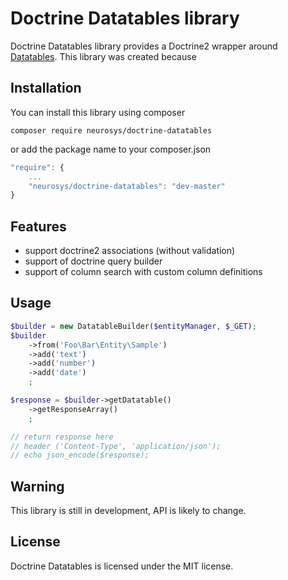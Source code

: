 Doctrine Datatables library
=====================================

Doctrine Datatables library provides a Doctrine2 wrapper around [Datatables](http://datatables.net/).
This library was created because

Installation
------------

You can install this library using composer

```
composer require neurosys/doctrine-datatables
```

or add the package name to your composer.json

```js
"require": {
    ...
    "neurosys/doctrine-datatables": "dev-master"
}
```

Features
--------
 * support doctrine2 associations (without validation)
 * support of doctrine query builder
 * support of column search with custom column definitions

Usage
-----

```php
$builder = new DatatableBuilder($entityManager, $_GET);
$builder
    ->from('Foo\Bar\Entity\Sample')
    ->add('text')
    ->add('number')
    ->add('date')
    ;

$response = $builder->getDatatable()
    ->getResponseArray()
    ;

// return response here
// header ('Content-Type', 'application/json');
// echo json_encode($response);
```

Warning
-------

This library is still in development, API is likely to change.


License
-------

Doctrine Datatables is licensed under the MIT license.
